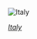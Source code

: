 
![Italy](https://www.gstatic.com/prettyearth/assets/full/1157.jpg)

*[Italy](https://www.google.com/maps/@45.488117,12.612173,17z/data=!3m1!1e3)*
